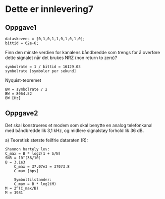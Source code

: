 # Dette er innlevering7

## Oppgave1

	dataskevens = [0,1,0,1,1,0,1,0,1,0];
	bittid = 62e-6;

Finn den minste verdien for kanalens båndbredde som trengs for å overføre dette signalet når det brukes NRZ (non return to zero)?

	symbolrate = 1 / bittid = 16129.03
 	symbolrate [symboler per sekund]

Nyquist-teoremet

	BW = symbolrate / 2
 	BW = 8064.52
  	BW [Hz]


## Oppgave2
Det skal konstrueres et modem som skal benytte en analog telefonkanal med båndbredde lik 3,1 kHz, og midlere signalstøy forhold lik 36 dB.

a) Teoretisk største feilfrie dataraten (R):
	
 	Shannon hartely lov:
 	C_max = B * log2(1 + S/N)
  	SNR = 10^(36/10)
   	B = 3.1e3
    	C_max = 37.07e3 = 37073.8
     	C_max [bps]
      
      	Symboltilstander:
       	C_max = B * log2(M)
	M = 2^(C_max/B)
 	M = 3981
  
  	






